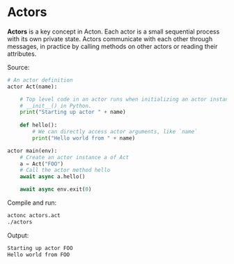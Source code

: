 # Actors

**Actors** is a key concept in Acton. Each actor is a small sequential process with its own private state. Actors communicate with each other through messages, in practice by calling methods on other actors or reading their attributes.

Source:
```python
# An actor definition
actor Act(name):

    # Top level code in an actor runs when initializing an actor instance, like
    # __init__() in Python.
    print("Starting up actor " + name)
    
    def hello():
        # We can directly access actor arguments, like `name`
        print("Hello world from " + name)

actor main(env):
    # Create an actor instance a of Act
    a = Act("FOO")
    # Call the actor method hello
    await async a.hello()

    await async env.exit(0)
```

Compile and run:
```sh
actonc actors.act
./actors
```

Output:
```sh
Starting up actor FOO
Hello world from FOO
```
